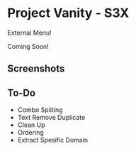 
# Project Vanity - S3X
External Menu!

Coming Soon!





## Screenshots




## To-Do

- Combo Spliting
- Text  Remove Duplicate
- Clean Up
- Ordering
- Extract Spesific Domain

